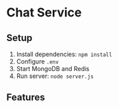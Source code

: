 # Chat Service

## Setup
1. Install dependencies: `npm install`
2. Configure `.env`
3. Start MongoDB and Redis
4. Run server: `node server.js`

## Features

[//]: # (- JWT Authentication)

[//]: # (- WebSocket Real-Time Chat)

[//]: # (- MongoDB for Message Storage)

[//]: # (- Redis for Caching)


